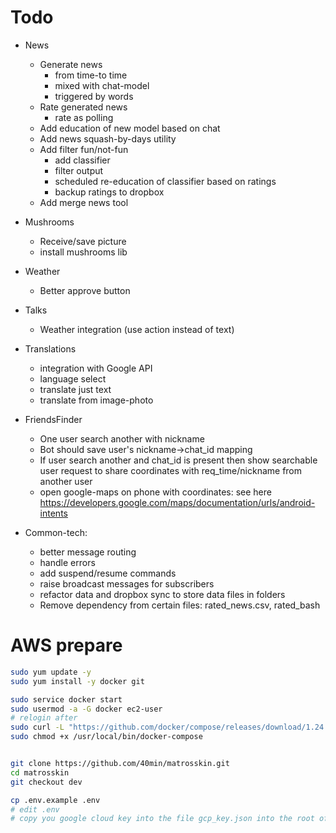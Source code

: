 # Todo
    
* News
    * Generate news 
        - from time-to time 
        - mixed with chat-model
        - triggered by words
    * Rate generated news
        * rate as polling
    * Add education of new model based on chat
    * Add news squash-by-days utility
    * Add filter fun/not-fun
        * add classifier
        * filter output
        * scheduled re-education of classifier based on ratings
        * backup ratings to dropbox
    * Add merge news tool

* Mushrooms
    * Receive/save picture
    * install mushrooms lib
    
* Weather
    * Better approve button
        
* Talks
    * Weather integration (use action instead of text)
    
* Translations
    * integration with Google API
    * language select
    * translate just text
    * translate from image-photo
    
* FriendsFinder
    * One user search another with nickname
    * Bot should save user's nickname->chat_id mapping
    * If user search another and chat_id is present then show
    searchable user request to share coordinates with req_time/nickname 
    from another user
    * open google-maps on phone with coordinates: see here https://developers.google.com/maps/documentation/urls/android-intents

* Common-tech:
    * better message routing
    * handle errors
    * add suspend/resume commands
    * raise broadcast messages for subscribers
    * refactor data and dropbox sync to store data files in folders
    * Remove dependency from certain files: rated_news.csv, rated_bash
    
# AWS prepare
```bash
sudo yum update -y
sudo yum install -y docker git

sudo service docker start
sudo usermod -a -G docker ec2-user
# relogin after
sudo curl -L "https://github.com/docker/compose/releases/download/1.24.1/docker-compose-$(uname -s)-$(uname -m)" -o /usr/local/bin/docker-compose
sudo chmod +x /usr/local/bin/docker-compose


git clone https://github.com/40min/matrosskin.git
cd matrosskin
git checkout dev

cp .env.example .env
# edit .env
# copy you google cloud key into the file gcp_key.json into the root of the project

```
    